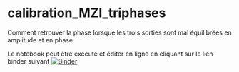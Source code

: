 # calibration_MZI_triphases
Comment retrouver la phase lorsque les trois sorties sont mal équilibrées en amplitude et en phase

Le notebook peut être exécuté et éditer en ligne en cliquant sur le lien binder suivant
[![Binder](https://mybinder.org/badge_logo.svg)](https://mybinder.org/v2/gh/fchatelain/calibration_MZI_triphases/HEAD?urlpath=analytic_3_canaux.ipynb)

